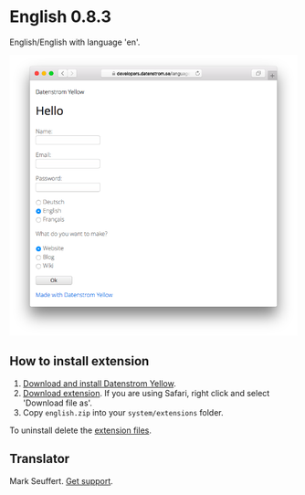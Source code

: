 English 0.8.3
=============
English/English with language 'en'.

<p align="center"><img src="english-screenshot.png?raw=true" alt="Screenshot"></p>

## How to install extension

1. [Download and install Datenstrom Yellow](https://github.com/datenstrom/yellow/).
2. [Download extension](https://github.com/datenstrom/yellow-extensions/raw/master/zip/english.zip). If you are using Safari, right click and select 'Download file as'.
3. Copy `english.zip` into your `system/extensions` folder.

To uninstall delete the [extension files](extension.ini).

## Translator

Mark Seuffert. [Get support](https://developers.datenstrom.se/help/support).
